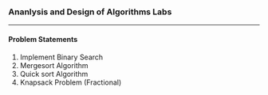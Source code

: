 ### Ananlysis and Design of Algorithms Labs

---

#### Problem Statements

1. Implement Binary Search
2. Mergesort Algorithm
3. Quick sort Algorithm
4. Knapsack Problem (Fractional)
